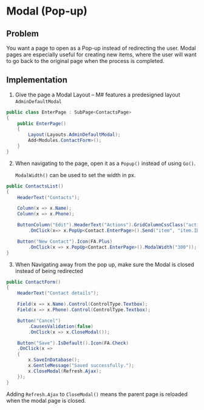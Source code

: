 # Modal (Pop-up)

## Problem

You want a page to open as a Pop-up instead of redirecting the user. Modal pages are especially useful for creating new items, where the user will want to go back to the original page when the process is completed.

## Implementation

1) Give the page a Modal Layout – M# features a predesigned layout `AdminDefaultModal`

```csharp
public class EnterPage : SubPage<ContactsPage>
{
    public EnterPage()
    {
        Layout(Layouts.AdminDefaultModal);
        Add<Modules.ContactForm>();
    }
}
```

2) When navigating to the page, open it as a `Popup()` instead of using `Go()`. 

   `ModalWidth()` can be used to set the width in px.

```csharp
public ContactsList()
{
    HeaderText("Contacts");

    Column(x => x.Name);
    Column(x => x.Phone);

    ButtonColumn("Edit").HeaderText("Actions").GridColumnCssClass("actions").Icon(FA.Edit)
        .OnClick(x=> x.PopUp<Contact.EnterPage>().Send("item", "item.ID"));

    Button("New Contact").Icon(FA.Plus)
        .OnClick(x => x.PopUp<Contact.EnterPage>().ModalWidth("300"));
}
```

3) When Navigating away from the pop up, make sure the Modal is closed instead of being redirected

```csharp
public ContactForm()
{
    HeaderText("Contact details");

    Field(x => x.Name).Control(ControlType.Textbox);
    Field(x => x.Phone).Control(ControlType.Textbox);

    Button("Cancel")
        .CausesValidation(false)
        .OnClick(x => x.CloseModal());

    Button("Save").IsDefault().Icon(FA.Check)
    .OnClick(x =>
    {
        x.SaveInDatabase();
        x.GentleMessage("Saved successfully.");
        x.CloseModal(Refresh.Ajax);
    });
}
```

Adding `Refresh.Ajax` to `CloseModal()` means the parent page is reloaded when the modal page is closed.

